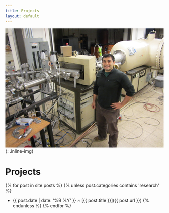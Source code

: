 ```yaml
---
title: Projects
layout: default
---
```

![ProfilePhoto](/images/TandemAccelerator.jpg){: .inline-img}

# Projects

{% for post in site.posts %}
    {% unless post.categories contains 'research' %}
  - {{ post.date | date: '%B %Y' }} <span class="separator">~</span> [{{ post.title }}]({{ post.url }})
    {% endunless %}
{% endfor %}

